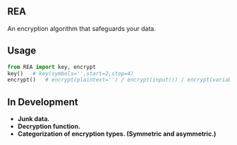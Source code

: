 ## REA
An encryption algorithm that safeguards your data.
## Usage
```python
from REA import key, encrypt
key()   # key(symbols='',start=2,stop=4)
encrypt()   # encrypt(plaintext='') / encrypt(input()) / encrypt(variable)
```
## In Development
- **Junk data.**
- **Decryption function.**
- **Categorization of encryption types. (Symmetric and asymmetric.)**
